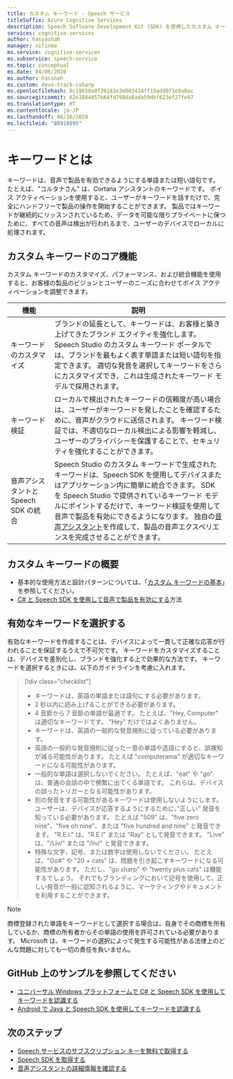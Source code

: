 ```yaml
---
title: カスタム キーワード - Speech サービス
titleSuffix: Azure Cognitive Services
description: Speech Software Development Kit (SDK) を使用したカスタム キーワードの特徴、機能、制限の概要。
services: cognitive-services
author: hasyashah
manager: nitinme
ms.service: cognitive-services
ms.subservice: speech-service
ms.topic: conceptual
ms.date: 04/06/2020
ms.author: hasshah
ms.custom: devx-track-csharp
ms.openlocfilehash: 8c19650a8f36181e3e003414ff15add071e9a8ac
ms.sourcegitcommit: 62e1884457b64fd798da8ada59dbf623ef27fe97
ms.translationtype: HT
ms.contentlocale: ja-JP
ms.lasthandoff: 08/26/2020
ms.locfileid: "88918895"
---
```

# <a name="what-is-a-keyword"></a>キーワードとは

キーワードは、音声で製品を有効できるようにする単語または短い語句です。 たとえば、"コルタナさん" は、Cortana アシスタントのキーワードです。 ボイス アクティベーションを使用すると、ユーザーがキーワードを話すだけで、完全にハンドフリーで製品の操作を開始することができます。 製品ではキーワードが継続的にリッスンされているため、データを可能な限りプライベートに保つために、すべての音声は検出が行われるまで、ユーザーのデバイスでローカルに処理されます。

## <a name="core-features-of-custom-keyword"></a>カスタム キーワードのコア機能

カスタム キーワードのカスタマイズ、パフォーマンス、および統合機能を使用すると、お客様の製品のビジョンとユーザーのニーズに合わせてボイス アクティベーションを調整できます。

| 機能 | 説明 |
|----------|----------|
| キーワードのカスタマイズ | ブランドの延長として、キーワードは、お客様と築き上げてきたブランド エクイティを強化します。 Speech Studio のカスタム キーワード ポータルでは、ブランドを最もよく表す単語または短い語句を指定できます。 適切な発音を選択してキーワードをさらにカスタマイズでき、これは生成されたキーワード モデルで採用されます。
| キーワード検証 | ローカルで検出されたキーワードの信頼度が高い場合は、ユーザーがキーワードを発したことを確認するために、音声がクラウドに送信されます。 キーワード検証では、不適切なローカル検出による影響を軽減し、ユーザーのプライバシーを保護することで、セキュリティを強化することができます。
| 音声アシスタントと Speech SDK の統合 | Speech Studio のカスタム キーワードで生成されたキーワードは、Speech SDK を使用してデバイスまたはアプリケーション内に簡単に統合できます。 SDK を Speech Studio で提供されているキーワード モデルにポイントするだけで、キーワード検証を使用して音声で製品を有効にできるようになります。 独自の[音声アシスタント](voice-assistants.md)を作成して、製品の音声エクスペリエンスを完成させることができます。

## <a name="get-started-with-custom-keywords"></a>カスタム キーワードの概要

* 基本的な使用方法と設計パターンについては、「[カスタム キーワードの基本](custom-keyword-basics.md)」を参照してください。
* [C# と Speech SDK を使用して音声で製品を有効にする](tutorial-voice-enable-your-bot-speech-sdk.md)方法

## <a name="choose-an-effective-keyword"></a>有効なキーワードを選択する

有効なキーワードを作成することは、デバイスによって一貫して正確な応答が行われることを保証するうえで不可欠です。 キーワードをカスタマイズすることは、デバイスを差別化し、ブランドを強化する上で効果的な方法です。 キーワードを選択するときには、以下のガイドラインを考慮に入れます。

> [!div class="checklist"]
> * キーワードは、英語の単語または語句にする必要があります。
> * 2 秒以内に読み上げることができる必要があります。
> * 4 音節から 7 音節の単語が最適です。 たとえば、"Hey, Computer" は適切なキーワードです。 "Hey" だけではよくありません。
> * キーワードは、英語の一般的な発音規則に従っている必要があります。
> * 英語の一般的な発音規則に従った一意の単語や造語にすると、誤検知が減る可能性があります。 たとえば "computerama" が適切なキーワードになる可能性があります。
> * 一般的な単語は選択しないでください。 たとえば、"eat" や "go" は、普通の会話の中で頻繁に出てくる単語です。 これらは、デバイスの誤ったトリガーとなる可能性があります。
> * 別の発音をする可能性があるキーワードは使用しないようにします。 ユーザーは、デバイスが応答するようにするために、”正しい” 発音を知っている必要があります。 たとえば "509" は、"five zero nine"、"five oh nine"、または "five hundred and nine" と発音できます。 "R.E.I."  は、"R E I" または "Ray" として発音できます。 "Live" は、"/Līv/" または "/liv/" と発音できます。
> * 特殊な文字、記号、または数字は使用しないでください。 たとえば、"Go#" や "20 + cats" は、問題を引き起こすキーワードになる可能性があります。 ただし、"go sharp" や "twenty plus cats" は機能するでしょう。 それでもブランディングにおいて記号を使用して、正しい発音が一般に認知されるように、マーケティングやドキュメントを利用することができます。

> [!NOTE]
> 商標登録された単語をキーワードとして選択する場合は、自身でその商標を所有しているか、商標の所有者からその単語の使用を許可されている必要があります。 Microsoft は、キーワードの選択によって発生する可能性がある法律上のどんな問題に対しても一切の責任を負いません。

## <a name="see-samples-on-github"></a>GitHub 上のサンプルを参照してください

* [ユニバーサル Windows プラットフォームで C# と Speech SDK を使用してキーワードを認識する](https://github.com/Azure-Samples/cognitive-services-speech-sdk/tree/master/quickstart/csharp/uwp/keyword-recognizer)
* [Android で Java と Speech SDK を使用してキーワードを認識する](https://github.com/Azure-Samples/cognitive-services-speech-sdk/tree/master/quickstart/java/android/keyword-recognizer)

## <a name="next-steps"></a>次のステップ

* [Speech サービスのサブスクリプション キーを無料で取得する](get-started.md)
* [Speech SDK を取得する](speech-sdk.md)
* [音声アシスタントの詳細情報を確認する](voice-assistants.md)
